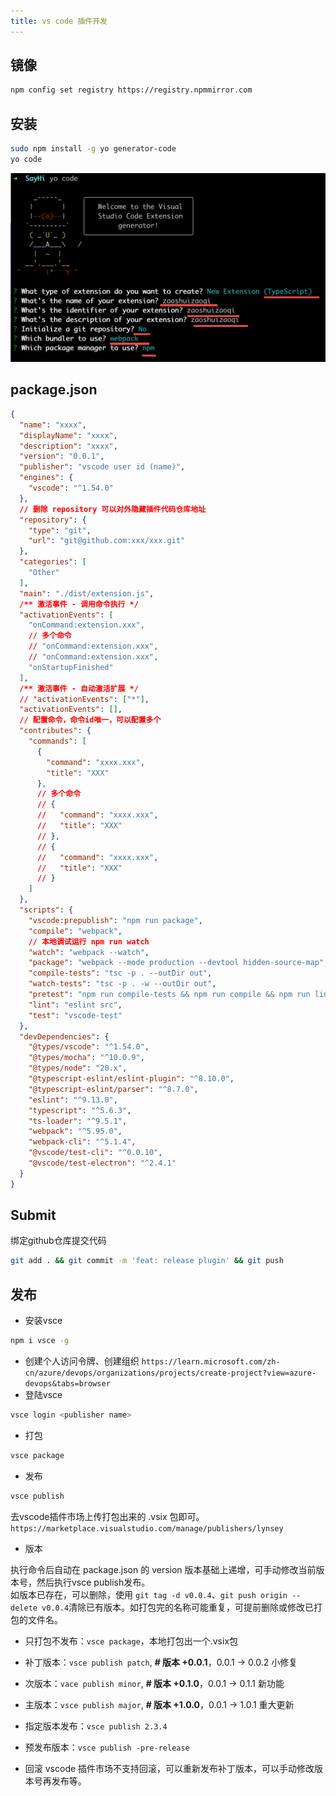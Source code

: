```yaml
---
title: vs code 插件开发
---
```


镜像
---
```bash
npm config set registry https://registry.npmmirror.com
```
安装
---
```bash
sudo npm install -g yo generator-code
yo code
```
<img src="./../../../../images/vscode.jpg" />

package.json
---
```json
{
  "name": "xxxx",
  "displayName": "xxxx",
  "description": "xxxx",
  "version": "0.0.1",
  "publisher": "vscode user id (name)",
  "engines": {
    "vscode": "^1.54.0"
  },
  // 删除 repository 可以对外隐藏插件代码仓库地址
  "repository": {
    "type": "git",
    "url": "git@github.com:xxx/xxx.git"
  },
  "categories": [
    "Other"
  ],
  "main": "./dist/extension.js",
  /** 激活事件 - 调用命令执行 */
  "activationEvents": [
    "onCommand:extension.xxx",
    // 多个命令
    // "onCommand:extension.xxx",
    // "onCommand:extension.xxx",
    "onStartupFinished"
  ],
  /** 激活事件 - 自动激活扩展 */
  // "activationEvents": ["*"],
  "activationEvents": [],
  // 配置命令，命令id唯一，可以配置多个
  "contributes": {
    "commands": [
      {
        "command": "xxxx.xxx",
        "title": "XXX"
      },
      // 多个命令
      // {
      //   "command": "xxxx.xxx",
      //   "title": "XXX"
      // },
      // {
      //   "command": "xxxx.xxx",
      //   "title": "XXX"
      // }
    ]
  },
  "scripts": {
    "vscode:prepublish": "npm run package",
    "compile": "webpack",
    // 本地调试运行 npm run watch
    "watch": "webpack --watch",
    "package": "webpack --mode production --devtool hidden-source-map",
    "compile-tests": "tsc -p . --outDir out",
    "watch-tests": "tsc -p . -w --outDir out",
    "pretest": "npm run compile-tests && npm run compile && npm run lint",
    "lint": "eslint src",
    "test": "vscode-test"
  },
  "devDependencies": {
    "@types/vscode": "^1.54.0",
    "@types/mocha": "^10.0.9",
    "@types/node": "20.x",
    "@typescript-eslint/eslint-plugin": "^8.10.0",
    "@typescript-eslint/parser": "^8.7.0",
    "eslint": "^9.13.0",
    "typescript": "^5.6.3",
    "ts-loader": "^9.5.1",
    "webpack": "^5.95.0",
    "webpack-cli": "^5.1.4",
    "@vscode/test-cli": "^0.0.10",
    "@vscode/test-electron": "^2.4.1"
  }
}
```

Submit
---
绑定github仓库提交代码
```bash
git add . && git commit -m 'feat: release plugin' && git push
```

发布
---
- 安装vsce
```bash
npm i vsce -g
```
- 创建个人访问令牌、创建组织
`https://learn.microsoft.com/zh-cn/azure/devops/organizations/projects/create-project?view=azure-devops&tabs=browser`
- 登陆vsce
```bash
vsce login <publisher name>
```
- 打包
```bash
vsce package
```
- 发布
```bash
vsce publish
```
去vscode插件市场上传打包出来的 .vsix 包即可。 `https://marketplace.visualstudio.com/manage/publishers/lynsey`

- 版本

执行命令后自动在 package.json 的 version 版本基础上递增，可手动修改当前版本号，然后执行vsce publish发布。  
如版本已存在，可以删除，使用 `git tag -d v0.0.4`、`git push origin --delete v0.0.4`清除已有版本。如打包完的名称可能重复，可提前删除或修改已打包的文件名。  

  - 只打包不发布：`vsce package`，本地打包出一个.vsix包
  - 补丁版本：`vsce publish patch`, **# 版本 +0.0.1**，0.0.1 -> 0.0.2 小修复
  - 次版本：`vace publish minor`, **# 版本 +0.1.0**，0.0.1 -> 0.1.1 新功能
  - 主版本：`vsce publish major`, **# 版本 +1.0.0**，0.0.1 -> 1.0.1 重大更新

  - 指定版本发布：`vsce publish 2.3.4`
  - 预发布版本：`vsce publish -pre-release`

- 回滚
vscode 插件市场不支持回滚，可以重新发布补丁版本，可以手动修改版本号再发布等。